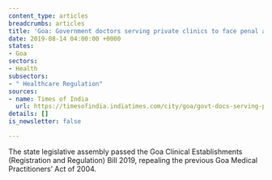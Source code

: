 ```yaml
---
content_type: articles
breadcrumbs: articles
title: 'Goa: Government doctors serving private clinics to face penal action'
date: 2019-08-14 04:00:00 +0000
states:
- Goa
sectors:
- Health
subsectors:
- " Healthcare Regulation"
sources:
- name: Times of India
  url: https://timesofindia.indiatimes.com/city/goa/govt-docs-serving-private-clinics-to-face-penal-action/articleshowprint/70612784.cms
details: []
is_newsletter: false

---
```

The state legislative assembly passed the Goa Clinical Establishments (Registration and Regulation) Bill 2019, repealing the previous Goa Medical Practitioners’ Act of 2004.
